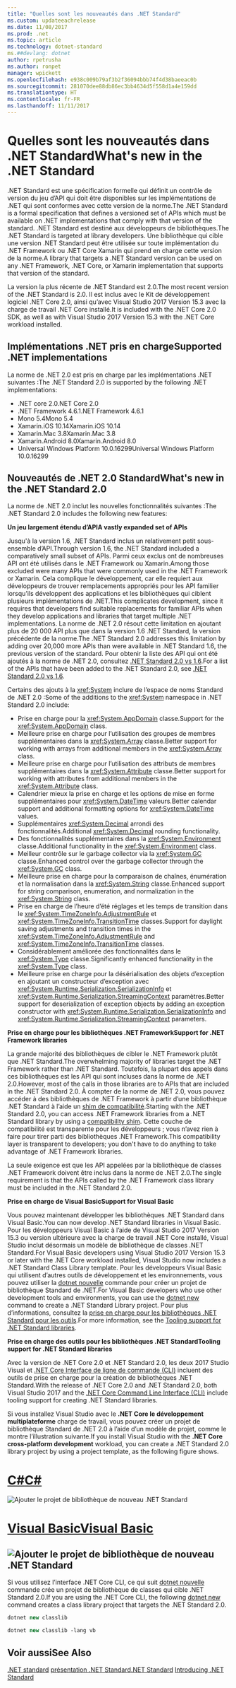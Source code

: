 ```yaml
---
title: "Quelles sont les nouveautés dans .NET Standard"
ms.custom: updateeachrelease
ms.date: 11/08/2017
ms.prod: .net
ms.topic: article
ms.technology: dotnet-standard
ms.##devlang: dotnet
author: rpetrusha
ms.author: ronpet
manager: wpickett
ms.openlocfilehash: e938c009b79af3b2f36094bbb74f4d38baeeac0b
ms.sourcegitcommit: 281070dee88db86ec3bb4634d5f558d1a4e159dd
ms.translationtype: HT
ms.contentlocale: fr-FR
ms.lasthandoff: 11/11/2017
---
```

# <a name="whats-new-in-the-net-standard"></a><span data-ttu-id="3ec60-102">Quelles sont les nouveautés dans .NET Standard</span><span class="sxs-lookup"><span data-stu-id="3ec60-102">What's new in the .NET Standard</span></span>

<span data-ttu-id="3ec60-103">.NET Standard est une spécification formelle qui définit un contrôle de version du jeu d’API qui doit être disponibles sur les implémentations de .NET qui sont conformes avec cette version de la norme.</span><span class="sxs-lookup"><span data-stu-id="3ec60-103">The .NET Standard is a formal specification that defines a versioned set of APIs which must be available on .NET implementations that comply with that version of the standard.</span></span> <span data-ttu-id="3ec60-104">.NET Standard est destiné aux développeurs de bibliothèques.</span><span class="sxs-lookup"><span data-stu-id="3ec60-104">The .NET Standard is targeted at library developers.</span></span> <span data-ttu-id="3ec60-105">Une bibliothèque qui cible une version .NET Standard peut être utilisée sur toute implémentation du .NET Framework ou .NET Core Xamarin qui prend en charge cette version de la norme.</span><span class="sxs-lookup"><span data-stu-id="3ec60-105">A library that targets a .NET Standard version can be used on any .NET Framework, .NET Core, or Xamarin implementation that supports that version of the standard.</span></span>

<span data-ttu-id="3ec60-106">La version la plus récente de .NET Standard est 2.0.</span><span class="sxs-lookup"><span data-stu-id="3ec60-106">The most recent version of the .NET Standard is 2.0.</span></span> <span data-ttu-id="3ec60-107">Il est inclus avec le Kit de développement logiciel .NET Core 2.0, ainsi qu’avec Visual Studio 2017 Version 15.3 avec la charge de travail .NET Core installé.</span><span class="sxs-lookup"><span data-stu-id="3ec60-107">It is included with the .NET Core 2.0 SDK, as well as with Visual Studio 2017 Version 15.3 with the .NET Core workload installed.</span></span>

## <a name="supported-net-implementations"></a><span data-ttu-id="3ec60-108">Implémentations .NET pris en charge</span><span class="sxs-lookup"><span data-stu-id="3ec60-108">Supported .NET implementations</span></span>

<span data-ttu-id="3ec60-109">La norme de .NET 2.0 est pris en charge par les implémentations .NET suivantes :</span><span class="sxs-lookup"><span data-stu-id="3ec60-109">The .NET Standard 2.0 is supported by the following .NET implementations:</span></span>

- <span data-ttu-id="3ec60-110">.NET core 2.0</span><span class="sxs-lookup"><span data-stu-id="3ec60-110">.NET Core 2.0</span></span>
- <span data-ttu-id="3ec60-111">.NET Framework 4.6.1</span><span class="sxs-lookup"><span data-stu-id="3ec60-111">.NET Framework 4.6.1</span></span>
- <span data-ttu-id="3ec60-112">Mono 5.4</span><span class="sxs-lookup"><span data-stu-id="3ec60-112">Mono 5.4</span></span>
- <span data-ttu-id="3ec60-113">Xamarin.iOS 10.14</span><span class="sxs-lookup"><span data-stu-id="3ec60-113">Xamarin.iOS 10.14</span></span>
- <span data-ttu-id="3ec60-114">Xamarin.Mac 3.8</span><span class="sxs-lookup"><span data-stu-id="3ec60-114">Xamarin.Mac 3.8</span></span>
- <span data-ttu-id="3ec60-115">Xamarin.Android 8.0</span><span class="sxs-lookup"><span data-stu-id="3ec60-115">Xamarin.Android 8.0</span></span>
- <span data-ttu-id="3ec60-116">Universal Windows Platform 10.0.16299</span><span class="sxs-lookup"><span data-stu-id="3ec60-116">Universal Windows Platform 10.0.16299</span></span>

## <a name="whats-new-in-the-net-standard-20"></a><span data-ttu-id="3ec60-117">Nouveautés de .NET 2.0 Standard</span><span class="sxs-lookup"><span data-stu-id="3ec60-117">What's new in the .NET Standard 2.0</span></span>
 
<span data-ttu-id="3ec60-118">La norme de .NET 2.0 inclut les nouvelles fonctionnalités suivantes :</span><span class="sxs-lookup"><span data-stu-id="3ec60-118">The .NET Standard 2.0 includes the following new features:</span></span>

<span data-ttu-id="3ec60-119">**Un jeu largement étendu d’API**</span><span class="sxs-lookup"><span data-stu-id="3ec60-119">**A vastly expanded set of APIs**</span></span>

<span data-ttu-id="3ec60-120">Jusqu'à la version 1.6, .NET Standard inclus un relativement petit sous-ensemble d’API.</span><span class="sxs-lookup"><span data-stu-id="3ec60-120">Through version 1.6, the .NET Standard included a comparatively small subset of APIs.</span></span> <span data-ttu-id="3ec60-121">Parmi ceux exclus ont de nombreuses API ont été utilisés dans le .NET Framework ou Xamarin.</span><span class="sxs-lookup"><span data-stu-id="3ec60-121">Among those excluded were many APIs that were commonly used in the .NET Framework or Xamarin.</span></span> <span data-ttu-id="3ec60-122">Cela complique le développement, car elle requiert aux développeurs de trouver remplacements appropriés pour les API familier lorsqu’ils développent des applications et les bibliothèques qui ciblent plusieurs implémentations de .NET.</span><span class="sxs-lookup"><span data-stu-id="3ec60-122">This complicates development, since it requires that developers find suitable replacements for familiar APIs when they develop applications and libraries that target multiple .NET implementations.</span></span> <span data-ttu-id="3ec60-123">La norme de .NET 2.0 résout cette limitation en ajoutant plus de 20 000 API plus que dans la version 1.6 .NET Standard, la version précédente de la norme.</span><span class="sxs-lookup"><span data-stu-id="3ec60-123">The .NET Standard 2.0 addresses this limitation by adding over 20,000 more APIs than were available in .NET Standard 1.6, the previous version of the standard.</span></span> <span data-ttu-id="3ec60-124">Pour obtenir la liste des API qui ont été ajoutés à la norme de .NET 2.0, consultez [.NET Standard 2.0 vs 1.6](https://raw.githubusercontent.com/dotnet/standard/master/docs/versions/netstandard2.0_diff.md).</span><span class="sxs-lookup"><span data-stu-id="3ec60-124">For a list of the APIs that have been added to the .NET Standard 2.0, see [.NET Standard 2.0 vs 1.6](https://raw.githubusercontent.com/dotnet/standard/master/docs/versions/netstandard2.0_diff.md).</span></span> 

<span data-ttu-id="3ec60-125">Certains des ajouts à la <xref:System> inclure de l’espace de noms Standard de .NET 2.0 :</span><span class="sxs-lookup"><span data-stu-id="3ec60-125">Some of the additions to the <xref:System> namespace in .NET Standard 2.0 include:</span></span>

- <span data-ttu-id="3ec60-126">Prise en charge pour la <xref:System.AppDomain> classe.</span><span class="sxs-lookup"><span data-stu-id="3ec60-126">Support for the <xref:System.AppDomain> class.</span></span>
- <span data-ttu-id="3ec60-127">Meilleure prise en charge pour l’utilisation des groupes de membres supplémentaires dans la <xref:System.Array> classe.</span><span class="sxs-lookup"><span data-stu-id="3ec60-127">Better support for working with arrays from additional members in the <xref:System.Array> class.</span></span>
- <span data-ttu-id="3ec60-128">Meilleure prise en charge pour l’utilisation des attributs de membres supplémentaires dans la <xref:System.Attribute> classe.</span><span class="sxs-lookup"><span data-stu-id="3ec60-128">Better support for working with attributes from additional members in the <xref:System.Attribute> class.</span></span>
- <span data-ttu-id="3ec60-129">Calendrier mieux la prise en charge et les options de mise en forme supplémentaires pour <xref:System.DateTime> valeurs.</span><span class="sxs-lookup"><span data-stu-id="3ec60-129">Better calendar support and additional formatting options for <xref:System.DateTime> values.</span></span>
- <span data-ttu-id="3ec60-130">Supplémentaires <xref:System.Decimal> arrondi des fonctionnalités.</span><span class="sxs-lookup"><span data-stu-id="3ec60-130">Additional <xref:System.Decimal> rounding functionality.</span></span>
- <span data-ttu-id="3ec60-131">Des fonctionnalités supplémentaires dans la <xref:System.Environment> classe.</span><span class="sxs-lookup"><span data-stu-id="3ec60-131">Additional functionality in the <xref:System.Environment> class.</span></span>
- <span data-ttu-id="3ec60-132">Meilleur contrôle sur le garbage collector via la <xref:System.GC> classe.</span><span class="sxs-lookup"><span data-stu-id="3ec60-132">Enhanced control over the garbage collector through the <xref:System.GC> class.</span></span>
- <span data-ttu-id="3ec60-133">Meilleure prise en charge pour la comparaison de chaînes, énumération et la normalisation dans la <xref:System.String> classe.</span><span class="sxs-lookup"><span data-stu-id="3ec60-133">Enhanced support for string comparison, enumeration, and normalization in the <xref:System.String> class.</span></span>
- <span data-ttu-id="3ec60-134">Prise en charge de l’heure d’été réglages et les temps de transition dans le <xref:System.TimeZoneInfo.AdjustmentRule> et <xref:System.TimeZoneInfo.TransitionTime> classes.</span><span class="sxs-lookup"><span data-stu-id="3ec60-134">Support for daylight saving adjustments and transition times in the <xref:System.TimeZoneInfo.AdjustmentRule> and <xref:System.TimeZoneInfo.TransitionTime> classes.</span></span>
- <span data-ttu-id="3ec60-135">Considérablement améliorée des fonctionnalités dans le <xref:System.Type> classe.</span><span class="sxs-lookup"><span data-stu-id="3ec60-135">Significantly enhanced functionality in the <xref:System.Type> class.</span></span>
- <span data-ttu-id="3ec60-136">Meilleure prise en charge pour la désérialisation des objets d’exception en ajoutant un constructeur d’exception avec <xref:System.Runtime.Serialization.SerializationInfo> et <xref:System.Runtime.Serialization.StreamingContext> paramètres.</span><span class="sxs-lookup"><span data-stu-id="3ec60-136">Better support for deserialization of exception objects by adding an exception constructor with <xref:System.Runtime.Serialization.SerializationInfo> and <xref:System.Runtime.Serialization.StreamingContext> parameters.</span></span>

<span data-ttu-id="3ec60-137">**Prise en charge pour les bibliothèques .NET Framework**</span><span class="sxs-lookup"><span data-stu-id="3ec60-137">**Support for .NET Framework libraries**</span></span>

<span data-ttu-id="3ec60-138">La grande majorité des bibliothèques de cibler le .NET Framework plutôt que .NET Standard.</span><span class="sxs-lookup"><span data-stu-id="3ec60-138">The overwhelming majority of libraries target the .NET Framework rather than .NET Standard.</span></span> <span data-ttu-id="3ec60-139">Toutefois, la plupart des appels dans ces bibliothèques est les API qui sont incluses dans la norme de .NET 2.0.</span><span class="sxs-lookup"><span data-stu-id="3ec60-139">However, most of the calls in those libraries are to APIs that are included in the .NET Standard 2.0.</span></span> <span data-ttu-id="3ec60-140">À compter de la norme de .NET 2.0, vous pouvez accéder à des bibliothèques de .NET Framework à partir d’une bibliothèque .NET Standard à l’aide un [shim de compatibilité](https://github.com/dotnet/standard/blob/master/docs/netstandard-20/README.md#assembly-unification).</span><span class="sxs-lookup"><span data-stu-id="3ec60-140">Starting with the .NET Standard 2.0, you can access .NET Framework libraries from a .NET Standard library by using a [compatibility shim](https://github.com/dotnet/standard/blob/master/docs/netstandard-20/README.md#assembly-unification).</span></span> <span data-ttu-id="3ec60-141">Cette couche de compatibilité est transparente pour les développeurs ; vous n’avez rien à faire pour tirer parti des bibliothèques .NET Framework.</span><span class="sxs-lookup"><span data-stu-id="3ec60-141">This compatibility layer is transparent to developers; you don't have to do anything to take advantage of .NET Framework libraries.</span></span>

<span data-ttu-id="3ec60-142">La seule exigence est que les API appelées par la bibliothèque de classes .NET Framework doivent être inclus dans la norme de .NET 2.0.</span><span class="sxs-lookup"><span data-stu-id="3ec60-142">The single requirement is that the APIs called by the .NET Framework class library must be included in the .NET Standard 2.0.</span></span>

<span data-ttu-id="3ec60-143">**Prise en charge de Visual Basic**</span><span class="sxs-lookup"><span data-stu-id="3ec60-143">**Support for Visual Basic**</span></span>

<span data-ttu-id="3ec60-144">Vous pouvez maintenant développer les bibliothèques .NET Standard dans Visual Basic.</span><span class="sxs-lookup"><span data-stu-id="3ec60-144">You can now develop .NET Standard libraries in Visual Basic.</span></span> <span data-ttu-id="3ec60-145">Pour les développeurs Visual Basic à l’aide de Visual Studio 2017 Version 15.3 ou version ultérieure avec la charge de travail .NET Core installé, Visual Studio inclut désormais un modèle de bibliothèque de classes .NET Standard.</span><span class="sxs-lookup"><span data-stu-id="3ec60-145">For Visual Basic developers using Visual Studio 2017 Version 15.3 or later with the .NET Core workload installed, Visual Studio now includes a .NET Standard Class Library template.</span></span> <span data-ttu-id="3ec60-146">Pour les développeurs Visual Basic qui utilisent d’autres outils de développement et les environnements, vous pouvez utiliser la [dotnet nouvelle](../../core/tools/dotnet-new.md) commande pour créer un projet de bibliothèque Standard de .NET.</span><span class="sxs-lookup"><span data-stu-id="3ec60-146">For Visual Basic developers who use other development tools and environments, you can use the [dotnet new](../../core/tools/dotnet-new.md) command to create a .NET Standard Library project.</span></span> <span data-ttu-id="3ec60-147">Pour plus d’informations, consultez la [prise en charge pour les bibliothèques .NET Standard pour les outils](#tooling).</span><span class="sxs-lookup"><span data-stu-id="3ec60-147">For more information, see the [Tooling support for .NET Standard libraries](#tooling).</span></span>

<span data-ttu-id="3ec60-148"><a name="tooling" />**Prise en charge des outils pour les bibliothèques .NET Standard**</span><span class="sxs-lookup"><span data-stu-id="3ec60-148"><a name="tooling" />**Tooling support for .NET Standard libraries**</span></span>

<span data-ttu-id="3ec60-149">Avec la version de .NET Core 2.0 et .NET Standard 2.0, les deux 2017 Studio Visual et [.NET Core Interface de ligne de commande (CLI)](../../core/tools/index.md) incluent des outils de prise en charge pour la création de bibliothèques .NET Standard.</span><span class="sxs-lookup"><span data-stu-id="3ec60-149">With the release of .NET Core 2.0 and .NET Standard 2.0, both Visual Studio 2017 and the [.NET Core Command Line Interface (CLI)](../../core/tools/index.md) include tooling support for creating .NET Standard libraries.</span></span> 

<span data-ttu-id="3ec60-150">Si vous installez Visual Studio avec le **.NET Core le développement multiplateforme** charge de travail, vous pouvez créer un projet de bibliothèque Standard de .NET 2.0 à l’aide d’un modèle de projet, comme le montre l’illustration suivante.</span><span class="sxs-lookup"><span data-stu-id="3ec60-150">If you install Visual Studio with the **.NET Core cross-platform development** workload, you can create a .NET Standard 2.0 library project by using a project template, as the following figure shows.</span></span> 

# <a name="ctabcsharp"></a>[<span data-ttu-id="3ec60-151">C#</span><span class="sxs-lookup"><span data-stu-id="3ec60-151">C#</span></span>](#tab/csharp)
![Ajouter le projet de bibliothèque de nouveau .NET Standard](./media/std-project-cs.png)
# <a name="visual-basictabvisual-basic"></a>[<span data-ttu-id="3ec60-153">Visual Basic</span><span class="sxs-lookup"><span data-stu-id="3ec60-153">Visual Basic</span></span>](#tab/visual-basic)
<a name="add-new-net-standard-library-projectmediastd-project-vbpng"></a>![Ajouter le projet de bibliothèque de nouveau .NET Standard](./media/std-project-vb.png)
---

<span data-ttu-id="3ec60-155">Si vous utilisez l’interface .NET Core CLI, ce qui suit [dotnet nouvelle](../../core/tools/dotnet-new.md) commande crée un projet de bibliothèque de classes qui cible .NET Standard 2.0.</span><span class="sxs-lookup"><span data-stu-id="3ec60-155">If you are using the .NET Core CLI, the following [dotnet new](../../core/tools/dotnet-new.md) command creates a class library project that targets the .NET Standard 2.0.</span></span>

```csharp
dotnet new classlib
```
```vb
dotnet new classlib -lang vb
```
  
## <a name="see-also"></a><span data-ttu-id="3ec60-156">Voir aussi</span><span class="sxs-lookup"><span data-stu-id="3ec60-156">See Also</span></span>
<span data-ttu-id="3ec60-157">[.NET standard](../net-standard.md)
[présentation .NET Standard](https://blogs.msdn.microsoft.com/dotnet/2016/09/26/introducing-net-standard/)</span><span class="sxs-lookup"><span data-stu-id="3ec60-157">[.NET Standard](../net-standard.md)
[Introducing .NET Standard](https://blogs.msdn.microsoft.com/dotnet/2016/09/26/introducing-net-standard/)</span></span>
